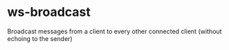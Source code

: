 # ws-broadcast
Broadcast messages from a client to every other connected client (without echoing to the sender)
